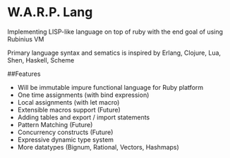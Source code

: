 # W.A.R.P. Lang
Implementing LISP-like language on top of ruby with the end goal of using Rubinius VM

Primary language syntax and sematics is inspired by Erlang, Clojure, Lua, Shen, Haskell, Scheme

##Features

- Will be immutable impure functional language for Ruby platform
- One time assignments (with bind expression)
- Local assignments (with let macro)
- Extensible macros support (Future)
- Adding tables and export / import statements
- Pattern Matching (Future)
- Concurrency constructs (Future)
- Expressive dynamic type system
- More datatypes (Bignum, Rational, Vectors, Hashmaps)
